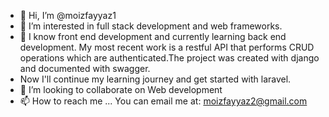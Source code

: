 - 👋 Hi, I’m @moizfayyaz1
- 👀 I’m interested in full stack development and web frameworks. 
- 🌱 I know front end development and currently learning back end development. My most recent work is a restful API that performs CRUD operations which are authenticated.The project was created with django and documented with swagger.
- Now I'll continue my learning journey and get started with laravel.
- 💞️ I’m looking to collaborate on Web development 
- 📫 How to reach me ... You can email me at: moizfayyaz2@gmail.com

<!---
moizfayyaz1/moizfayyaz1 is a ✨ special ✨ repository because its `README.md` (this file) appears on your GitHub profile.
You can click the Preview link to take a look at your changes.
--->
